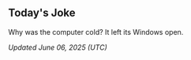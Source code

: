 ## Today's Joke
Why was the computer cold? It left its Windows open.

*Updated June 06, 2025 (UTC)*
